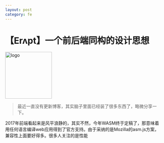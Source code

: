 ```yaml
---
layout: post
category: fe
---
```

# 【Erʌpt】一个前后端同构的设计思想

<img src="http://ww1.sinaimg.cn/large/89d0a2e1ly1fikrpw68t9j208c08cdfx.jpg" alt="logo" width="150px">

> 最近一直没有更新博客，其实脑子里面已经装了很多东西了，略微分享一下。

2017年前端看起来是风平浪静的，其实不然，今年WASM终于定稿了，那意味着用任何语言编译web应用得到了官方支持。由于采纳的是Mozilla的asm.js方案，兼容性上面要好得多。很多人关注的是性能
